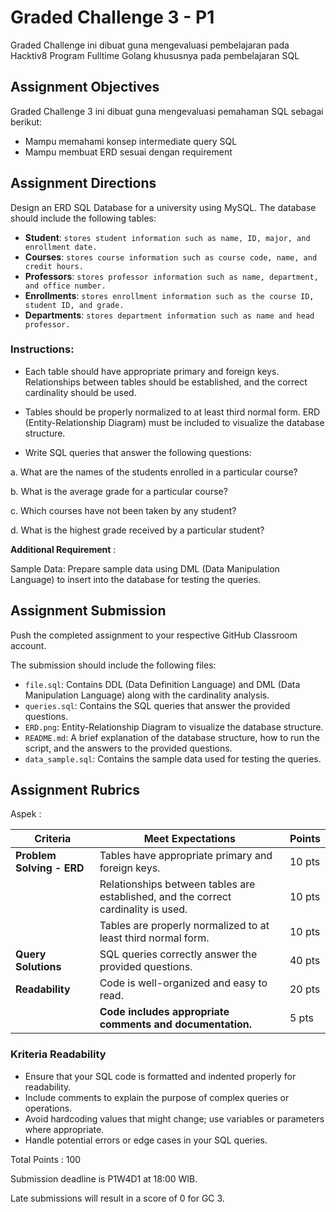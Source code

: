 # Graded Challenge 3 - P1

Graded Challenge ini dibuat guna mengevaluasi pembelajaran pada Hacktiv8 Program Fulltime Golang khususnya pada pembelajaran SQL

## Assignment Objectives
Graded Challenge 3 ini dibuat guna mengevaluasi pemahaman SQL sebagai berikut:

- Mampu memahami konsep intermediate query SQL
- Mampu membuat ERD sesuai dengan requirement

## Assignment Directions

Design an ERD SQL Database for a university using MySQL. The database should include the following tables:

- **Student**: `stores student information such as name, ID, major, and enrollment date.`
- **Courses**: `stores course information such as course code, name, and credit hours.`
- **Professors**: `stores professor information such as name, department, and office number.`
- **Enrollments**: `stores enrollment information such as the course ID, student ID, and grade.`
- **Departments**: `stores department information such as name and head professor.`

### Instructions:

- Each table should have appropriate primary and foreign keys.
Relationships between tables should be established, and the correct cardinality should be used.

- Tables should be properly normalized to at least third normal form.
ERD (Entity-Relationship Diagram) must be included to visualize the database structure.

- Write SQL queries that answer the following questions:

a. What are the names of the students enrolled in a particular course?

b. What is the average grade for a particular course?

c. Which courses have not been taken by any student?

d. What is the highest grade received by a particular student?


**Additional Requirement** :

Sample Data: Prepare sample data using DML (Data Manipulation Language) to insert into the database for testing the queries.




## Assignment Submission

Push the completed assignment to your respective GitHub Classroom account. 

The submission should include the following files:

- `file.sql`: Contains DDL (Data Definition Language) and DML (Data Manipulation Language) along with the cardinality analysis.
- `queries.sql`: Contains the SQL queries that answer the provided questions.
- `ERD.png`: Entity-Relationship Diagram to visualize the database structure.
- `README.md`: A brief explanation of the database structure, how to run the script, and the answers to the provided questions.
- `data_sample.sql`: Contains the sample data used for testing the queries.



## Assignment Rubrics

Aspek : 


| **Criteria**             | **Meet Expectations**                                                  | **Points** |
|--------------------------|------------------------------------------------------------------------|------------|
| **Problem Solving - ERD**| Tables have appropriate primary and foreign keys.                      | 10 pts      |
|                          | Relationships between tables are established, and the correct cardinality is used. | 10 pts      |
|                          | Tables are properly normalized to at least third normal form.          | 10 pts      |
| **Query Solutions**      | SQL queries correctly answer the provided questions.                   | 40 pts      |
| **Readability**          | Code is well-organized and easy to read.                               | 20 pts      |
|                          | **Code includes appropriate comments and documentation.**              | 5 pts       |




### Kriteria Readability

- Ensure that your SQL code is formatted and indented properly for readability.
- Include comments to explain the purpose of complex queries or operations.
- Avoid hardcoding values that might change; use variables or parameters where appropriate.
- Handle potential errors or edge cases in your SQL queries.



Total Points : 100

Submission deadline is P1W4D1 at 18:00 WIB.

Late submissions will result in a score of 0 for GC 3.
